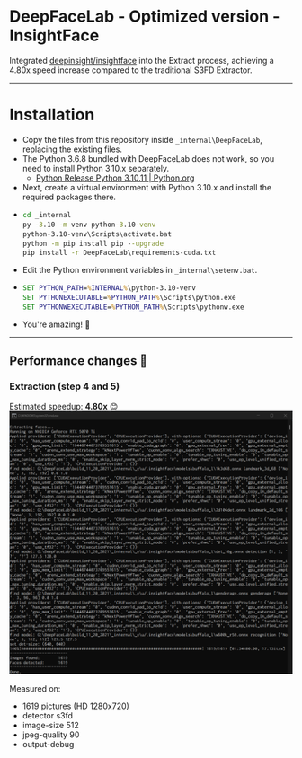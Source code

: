 ﻿# DeepFaceLab - Optimized version - InsightFace

Integrated [deepinsight/insightface](https://github.com/deepinsight/insightface) into the Extract process, achieving a 4.80x speed increase compared to the traditional S3FD Extractor.

---

# Installation

- Copy the files from this repository inside `_internal\DeepFaceLab`, replacing the existing files.
- The Python 3.6.8 bundled with DeepFaceLab does not work, so you need to install Python 3.10.x separately.
  - [Python Release Python 3.10.11 | Python.org](https://www.python.org/downloads/release/python-31011/)
- Next, create a virtual environment with Python 3.10.x and install the required packages there.
- ```bat
  cd _internal
  py -3.10 -m venv python-3.10-venv
  python-3.10-venv\Scripts\activate.bat
  python -m pip install pip --upgrade
  pip install -r DeepFaceLab\requirements-cuda.txt
  ```
- Edit the Python environment variables in `_internal\setenv.bat`.
- ```bat
  SET PYTHON_PATH=%INTERNAL%\python-3.10-venv
  SET PYTHONEXECUTABLE=%PYTHON_PATH%\Scripts\python.exe
  SET PYTHONWEXECUTABLE=%PYTHON_PATH%\Scripts\pythonw.exe
  ```
- You're amazing! 🎉

---

## Performance changes 🚀


### Extraction (step 4 and 5)
Estimated speedup: **4.80x** 😊
![](sample.png)

Measured on:
- 1619 pictures (HD 1280x720)
- detector s3fd
- image-size 512
- jpeg-quality 90
- output-debug
